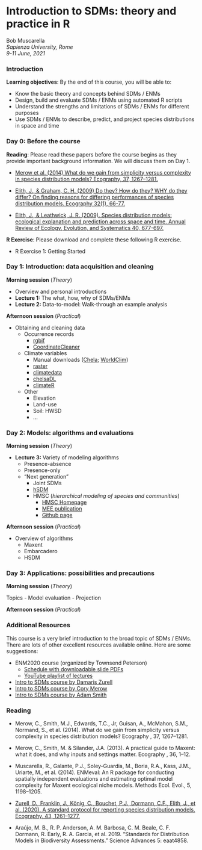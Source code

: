Introduction to SDMs: theory and practice in R
================

Bob Muscarella  
*Sapienza University, Rome*  
*9-11 June, 2021*

### **Introduction**

**Learning objectives**: By the end of this course, you will be able to:

-   Know the basic theory and concepts behind SDMs / ENMs
-   Design, build and evaluate SDMs / ENMs using automated R scripts
-   Understand the strengths and limitations of SDMs / ENMs for
    different purposes
-   Use SDMs / ENMs to describe, predict, and project species
    distributions in space and time

### **Day 0**: Before the course

**Reading**: Please read these papers before the course begins as they
provide important background information. We will discuss them on Day 1.

-   [Merow et al. (2014) What do we gain from simplicity versus
    complexity in species distribution models? Ecography, 37,
    1267–1281.]()

-   [Elith, J., & Graham, C. H. (2009) Do they? How do they? WHY do they
    differ? On finding reasons for differing performances of species
    distribution models. Ecography 32(1), 66-77.]()

-   [Elith, J., & Leathwick, J. R. (2009). Species distribution models:
    ecological explanation and prediction across space and time. Annual
    Review of Ecology, Evolution, and Systematics 40, 677-697.]()

**R Exercise**: Please download and complete these following R exercise.

-   R Exercise 1: Getting Started

### **Day 1**: Introduction: data acquisition and cleaning

**Morning session** (*Theory*)

-   Overview and personal introductions
-   **Lecture 1:** The what, how, why of SDMs/ENMs
-   **Lecture 2:** Data-to-model: Walk-through an example analysis

**Afternoon session** (*Practical*)

-   Obtaining and cleaning data
    -   Occurrence records
        -   [rgbif](https://docs.ropensci.org/rgbif/index.html)
        -   [CoordinateCleaner](https://ropensci.github.io/CoordinateCleaner/)
    -   Climate variables
        -   Manual downloads ([Chela](https://chelsa-climate.org/);
            [WorldClim](https://www.worldclim.org/))
        -   [raster](https://cran.r-project.org/web/packages/raster/raster.pdf)
        -   [climatedata](https://github.com/MirzaCengic/climatedata)
        -   [chelsaDL](https://github.com/matthewkling/chelsaDL)
        -   [climateR](https://github.com/mikejohnson51/climateR)
    -   Other
        -   Elevation
        -   Land-use
        -   Soil: HWSD
        -   …

### **Day 2**: Models: algorithms and evaluations

**Morning session** (*Theory*)

-   **Lecture 3:** Variety of modeling algorithms
    -   Presence-absence
    -   Presence-only
    -   “Next generation”
        -   Joint SDMs
        -   [hSDM](https://ecology.ghislainv.fr/hSDM/)
        -   HMSC (*hierarchical modeling of species and communities*)
            -   [HMSC
                Homepage](https://www2.helsinki.fi/en/researchgroups/statistical-ecology/hmsc)
            -   [MEE
                publication](https://besjournals.onlinelibrary.wiley.com/doi/full/10.1111/2041-210X.13345)
            -   [Github page](https://github.com/hmsc-r/HMSC)

**Afternoon session** (*Practical*)

-   Overview of algorithms
    -   Maxent
    -   Embarcadero
    -   HSDM

### **Day 3**: Applications: possibilities and precautions

**Morning session** (*Theory*)

Topics - Model evaluation - Projection

**Afternoon session** (*Practical*)

### **Additional Resources**

This course is a very brief introduction to the broad topic of SDMs /
ENMs. There are lots of other excellent resources available online. Here
are some suggestions:

-   ENM2020 course (organized by Townsend Peterson)
    -   [Schedule with downloadable slide
        PDFs](https://docs.google.com/spreadsheets/d/1RQu1XRKyYfrnFI2V1g677d0sf8tFxC2xUvb96cbP02s/edit?usp=sharing)
    -   [YouTube playlist of
        lectures](https://youtube.com/playlist?list=PLhEJuWmv8Jf67qSdifDvgOk5DOJsNNiam)
-   [Intro to SDMs course by Damaris
    Zurell](https://damariszurell.github.io/SDM-Intro/)
-   [Intro to SDMs course by Cory
    Merow](https://cmerow.github.io/RDataScience/101SDMs.html)
-   [Intro to SDMs course by Adam
    Smith](http://www.earthskysea.org/best-practices-in-species-distribution-modeling-a-workshop-in-r/)

### **Reading**

-   Merow, C., Smith, M.J., Edwards, T.C., Jr, Guisan, A., McMahon,
    S.M., Normand, S., et al. (2014). What do we gain from simplicity
    versus complexity in species distribution models? Ecography , 37,
    1267–1281.

-   Merow, C., Smith, M. & Silander, J.A. (2013). A practical guide to
    Maxent: what it does, and why inputs and settings matter. Ecography
    , 36, 1–12.

-   Muscarella, R., Galante, P.J., Soley-Guardia, M., Boria, R.A., Kass,
    J.M., Uriarte, M., et al. (2014). ENMeval: An R package for
    conducting spatially independent evaluations and estimating optimal
    model complexity for Maxent ecological niche models. Methods Ecol.
    Evol., 5, 1198–1205.

-   [Zurell, D., Franklin, J., König, C., Bouchet, P.J., Dormann, C.F.,
    Elith, J., et al. (2020). A standard protocol for reporting species
    distribution models. Ecography, 43,
    1261–1277.](https://github.com/bobmuscarella/SDM-Sapienza/blob/aea7aa0309f762e29413c0096c44d67256bf14db/Literature/Zurell_etal_Ecography_2020.pdf)

-   Araújo, M. B., R. P. Anderson, A. M. Barbosa, C. M. Beale, C. F.
    Dormann, R. Early, R. A. Garcia, et al. 2019. “Standards for
    Distribution Models in Biodiversity Assessments.” Science Advances
    5: eaat4858.
